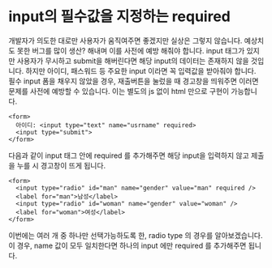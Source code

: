 # input의 필수값을 지정하는 required

개발자가 의도한 대로만 사용자가 움직여주면 좋겠지만 실상은 그렇지 않습니다. 예상치도 못한 버그를 많이 생산?
해내며 이를 사전에 예방 해줘야 합니다. input 태그가 있지만 사용자가 무시하고 submit을 해버린다면
해당 input의 데이터는 존재하지 않을 것입니다. 하지만 아이디, 패스워드 등 주요한 input 이라면 꼭 입력값을 받아줘야 합니다.
필수 input 폼을 채우지 않았을 경우, 재출버튼을 눌렀을 때 경고창을 띄워주면 이러면 문제를 사전에 예방할 수 있습니다.
이는 별도의 js 없이 html 만으로 구현이 가능합니다.

```
<form>
  아이디: <input type="text" name="usrname" required>
  <input type="submit">
</form>
```

다음과 같이 input 태그 안에 required 를 추가해주면 해당 input을 입력하지 않고 제출을 누를 시 경고창이 뜨게 됩니다.

```
<form>
  <input type="radio" id="man" name="gender" value="man" required />
  <label for="man">남성</label>
  <input type="radio" id="woman" name="gender" value="woman" />
  <label for="woman">여성</label>
</form>
```

이번에는 여러 개 중 하나만 선택가능하도록 한, radio type 의 경우를 알아보겠습니다. 이 경우, name 값이 모두 일치한다면 하나의 input 에만 required 를 추가해주면 됩니다.

